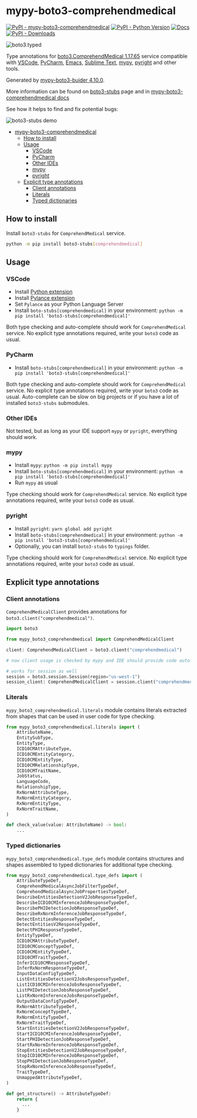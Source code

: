 # mypy-boto3-comprehendmedical

[![PyPI - mypy-boto3-comprehendmedical](https://img.shields.io/pypi/v/mypy-boto3-comprehendmedical.svg?color=blue)](https://pypi.org/project/mypy-boto3-comprehendmedical)
[![PyPI - Python Version](https://img.shields.io/pypi/pyversions/mypy-boto3-comprehendmedical.svg?color=blue)](https://pypi.org/project/mypy-boto3-comprehendmedical)
[![Docs](https://img.shields.io/readthedocs/mypy-boto3-builder.svg?color=blue)](https://mypy-boto3-builder.readthedocs.io/)
[![PyPI - Downloads](https://img.shields.io/pypi/dw/mypy-boto3-comprehendmedical?color=blue)](https://pypistats.org/packages/mypy-boto3-comprehendmedical)

![boto3.typed](https://github.com/vemel/mypy_boto3_builder/raw/master/logo.png)

Type annotations for
[boto3.ComprehendMedical 1.17.65](https://boto3.amazonaws.com/v1/documentation/api/1.17.65/reference/services/comprehendmedical.html#ComprehendMedical)
service compatible with [VSCode](https://code.visualstudio.com/),
[PyCharm](https://www.jetbrains.com/pycharm/),
[Emacs](https://www.gnu.org/software/emacs/),
[Sublime Text](https://www.sublimetext.com/),
[mypy](https://github.com/python/mypy),
[pyright](https://github.com/microsoft/pyright) and other tools.

Generated by
[mypy-boto3-buider 4.10.0](https://github.com/vemel/mypy_boto3_builder).

More information can be found on
[boto3-stubs](https://pypi.org/project/boto3-stubs/) page and in
[mypy-boto3-comprehendmedical docs](https://github.com/vemel/mypy_boto3_builder/service_docs/mypy_boto3_comprehendmedical/README.md)

See how it helps to find and fix potential bugs:

![boto3-stubs demo](https://github.com/vemel/mypy_boto3_builder/raw/master/demo.gif)

- [mypy-boto3-comprehendmedical](#mypy-boto3-comprehendmedical)
  - [How to install](#how-to-install)
  - [Usage](#usage)
    - [VSCode](#vscode)
    - [PyCharm](#pycharm)
    - [Other IDEs](#other-ides)
    - [mypy](#mypy)
    - [pyright](#pyright)
  - [Explicit type annotations](#explicit-type-annotations)
    - [Client annotations](#client-annotations)
    - [Literals](#literals)
    - [Typed dictionaries](#typed-dictionaries)

## How to install

Install `boto3-stubs` for `ComprehendMedical` service.

```bash
python -m pip install boto3-stubs[comprehendmedical]
```

## Usage

### VSCode

- Install
  [Python extension](https://marketplace.visualstudio.com/items?itemName=ms-python.python)
- Install
  [Pylance extension](https://marketplace.visualstudio.com/items?itemName=ms-python.vscode-pylance)
- Set `Pylance` as your Python Language Server
- Install `boto-stubs[comprehendmedical]` in your environment:
  `python -m pip install 'boto3-stubs[comprehendmedical]'`

Both type checking and auto-complete should work for `ComprehendMedical`
service. No explicit type annotations required, write your `boto3` code as
usual.

### PyCharm

- Install `boto-stubs[comprehendmedical]` in your environment:
  `python -m pip install 'boto3-stubs[comprehendmedical]'`

Both type checking and auto-complete should work for `ComprehendMedical`
service. No explicit type annotations required, write your `boto3` code as
usual. Auto-complete can be slow on big projects or if you have a lot of
installed `boto3-stubs` submodules.

### Other IDEs

Not tested, but as long as your IDE support `mypy` or `pyright`, everything
should work.

### mypy

- Install `mypy`: `python -m pip install mypy`
- Install `boto-stubs[comprehendmedical]` in your environment:
  `python -m pip install 'boto3-stubs[comprehendmedical]'`
- Run `mypy` as usual

Type checking should work for `ComprehendMedical` service. No explicit type
annotations required, write your `boto3` code as usual.

### pyright

- Install `pyright`: `yarn global add pyright`
- Install `boto-stubs[comprehendmedical]` in your environment:
  `python -m pip install 'boto3-stubs[comprehendmedical]'`
- Optionally, you can install `boto3-stubs` to `typings` folder.

Type checking should work for `ComprehendMedical` service. No explicit type
annotations required, write your `boto3` code as usual.

## Explicit type annotations

### Client annotations

`ComprehendMedicalClient` provides annotations for
`boto3.client("comprehendmedical")`.

```python
import boto3

from mypy_boto3_comprehendmedical import ComprehendMedicalClient

client: ComprehendMedicalClient = boto3.client("comprehendmedical")

# now client usage is checked by mypy and IDE should provide code auto-complete

# works for session as well
session = boto3.session.Session(region="us-west-1")
session_client: ComprehendMedicalClient = session.client("comprehendmedical")
```

### Literals

`mypy_boto3_comprehendmedical.literals` module contains literals extracted from
shapes that can be used in user code for type checking.

```python
from mypy_boto3_comprehendmedical.literals import (
    AttributeName,
    EntitySubType,
    EntityType,
    ICD10CMAttributeType,
    ICD10CMEntityCategory,
    ICD10CMEntityType,
    ICD10CMRelationshipType,
    ICD10CMTraitName,
    JobStatus,
    LanguageCode,
    RelationshipType,
    RxNormAttributeType,
    RxNormEntityCategory,
    RxNormEntityType,
    RxNormTraitName,
)

def check_value(value: AttributeName) -> bool:
    ...
```

### Typed dictionaries

`mypy_boto3_comprehendmedical.type_defs` module contains structures and shapes
assembled to typed dictionaries for additional type checking.

```python
from mypy_boto3_comprehendmedical.type_defs import (
    AttributeTypeDef,
    ComprehendMedicalAsyncJobFilterTypeDef,
    ComprehendMedicalAsyncJobPropertiesTypeDef,
    DescribeEntitiesDetectionV2JobResponseTypeDef,
    DescribeICD10CMInferenceJobResponseTypeDef,
    DescribePHIDetectionJobResponseTypeDef,
    DescribeRxNormInferenceJobResponseTypeDef,
    DetectEntitiesResponseTypeDef,
    DetectEntitiesV2ResponseTypeDef,
    DetectPHIResponseTypeDef,
    EntityTypeDef,
    ICD10CMAttributeTypeDef,
    ICD10CMConceptTypeDef,
    ICD10CMEntityTypeDef,
    ICD10CMTraitTypeDef,
    InferICD10CMResponseTypeDef,
    InferRxNormResponseTypeDef,
    InputDataConfigTypeDef,
    ListEntitiesDetectionV2JobsResponseTypeDef,
    ListICD10CMInferenceJobsResponseTypeDef,
    ListPHIDetectionJobsResponseTypeDef,
    ListRxNormInferenceJobsResponseTypeDef,
    OutputDataConfigTypeDef,
    RxNormAttributeTypeDef,
    RxNormConceptTypeDef,
    RxNormEntityTypeDef,
    RxNormTraitTypeDef,
    StartEntitiesDetectionV2JobResponseTypeDef,
    StartICD10CMInferenceJobResponseTypeDef,
    StartPHIDetectionJobResponseTypeDef,
    StartRxNormInferenceJobResponseTypeDef,
    StopEntitiesDetectionV2JobResponseTypeDef,
    StopICD10CMInferenceJobResponseTypeDef,
    StopPHIDetectionJobResponseTypeDef,
    StopRxNormInferenceJobResponseTypeDef,
    TraitTypeDef,
    UnmappedAttributeTypeDef,
)

def get_structure() -> AttributeTypeDef:
    return {
      ...
    }
```
